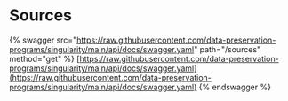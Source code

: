 # Sources

{% swagger src="https://raw.githubusercontent.com/data-preservation-programs/singularity/main/api/docs/swagger.yaml" path="/sources" method="get" %}
[https://raw.githubusercontent.com/data-preservation-programs/singularity/main/api/docs/swagger.yaml](https://raw.githubusercontent.com/data-preservation-programs/singularity/main/api/docs/swagger.yaml)
{% endswagger %}
